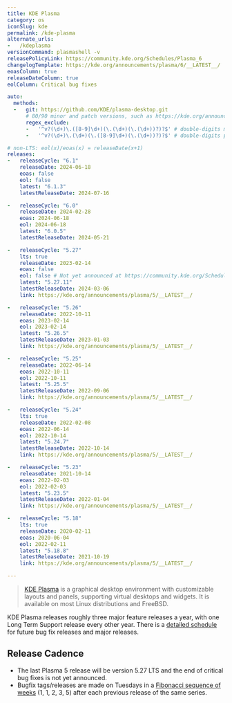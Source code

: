 ```yaml
---
title: KDE Plasma
category: os
iconSlug: kde
permalink: /kde-plasma
alternate_urls:
-   /kdeplasma
versionCommand: plasmashell -v
releasePolicyLink: https://community.kde.org/Schedules/Plasma_6
changelogTemplate: https://kde.org/announcements/plasma/6/__LATEST__/
eoasColumn: true
releaseDateColumn: true
eolColumn: Critical bug fixes

auto:
  methods:
  -   git: https://github.com/KDE/plasma-desktop.git
      # 80/90 minor and patch versions, such as https://kde.org/announcements/plasma/5/5.26.90/, are disguised beta releases
      regex_exclude:
      -   '^v?(\d+)\.([8-9]\d+)(\.(\d+)(\.(\d+))?)?$' # double-digits minor >= 80
      -   '^v?(\d+)\.(\d+)(\.([8-9]\d+)(\.(\d+))?)?$' # double-digits patch >= 80

# non-LTS: eol(x)/eoas(x) = releaseDate(x+1)
releases:
-   releaseCycle: "6.1"
    releaseDate: 2024-06-18
    eoas: false
    eol: false
    latest: "6.1.3"
    latestReleaseDate: 2024-07-16

-   releaseCycle: "6.0"
    releaseDate: 2024-02-28
    eoas: 2024-06-18
    eol: 2024-06-18
    latest: "6.0.5"
    latestReleaseDate: 2024-05-21

-   releaseCycle: "5.27"
    lts: true
    releaseDate: 2023-02-14
    eoas: false
    eol: false # Not yet announced at https://community.kde.org/Schedules/Plasma_5
    latest: "5.27.11"
    latestReleaseDate: 2024-03-06
    link: https://kde.org/announcements/plasma/5/__LATEST__/

-   releaseCycle: "5.26"
    releaseDate: 2022-10-11
    eoas: 2023-02-14
    eol: 2023-02-14
    latest: "5.26.5"
    latestReleaseDate: 2023-01-03
    link: https://kde.org/announcements/plasma/5/__LATEST__/

-   releaseCycle: "5.25"
    releaseDate: 2022-06-14
    eoas: 2022-10-11
    eol: 2022-10-11
    latest: "5.25.5"
    latestReleaseDate: 2022-09-06
    link: https://kde.org/announcements/plasma/5/__LATEST__/

-   releaseCycle: "5.24"
    lts: true
    releaseDate: 2022-02-08
    eoas: 2022-06-14
    eol: 2022-10-14
    latest: "5.24.7"
    latestReleaseDate: 2022-10-14
    link: https://kde.org/announcements/plasma/5/__LATEST__/

-   releaseCycle: "5.23"
    releaseDate: 2021-10-14
    eoas: 2022-02-03
    eol: 2022-02-03
    latest: "5.23.5"
    latestReleaseDate: 2022-01-04
    link: https://kde.org/announcements/plasma/5/__LATEST__/

-   releaseCycle: "5.18"
    lts: true
    releaseDate: 2020-02-11
    eoas: 2020-06-04
    eol: 2022-02-11
    latest: "5.18.8"
    latestReleaseDate: 2021-10-19
    link: https://kde.org/announcements/plasma/5/__LATEST__/

---
```


> [KDE Plasma](https://kde.org/plasma-desktop/) is a graphical desktop environment with customizable
> layouts and panels, supporting virtual desktops and widgets. It is available on most Linux
> distributions and FreeBSD.

KDE Plasma releases roughly three major feature releases a year, with one Long Term Support release
every other year. There is a [detailed schedule](https://community.kde.org/Schedules/Plasma_6) for
future bug fix releases and major releases.

## Release Cadence

* The last Plasma 5 release will be version 5.27 LTS and the end of critical bug
  fixes is not yet announced.
* Bugfix tags/releases are made on Tuesdays in a [Fibonacci sequence of weeks](https://community.kde.org/Schedules/Plasma_6#Releases_Cycle)
  (1, 1, 2, 3, 5) after each previous release of the same series.
